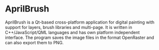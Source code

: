 AprilBrush
==========

AprilBrush is a Qt-based cross-platform application for digital painting with
support for layers, brush libraries and multi-page. It is written in
C++/JavaScript/QML languages and has own platform independent interface.
The program saves the image files in the format OpenRaster and can also
export them to PNG.

